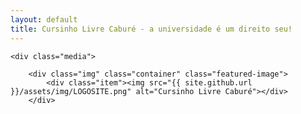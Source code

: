 ```yaml
---
layout: default
title: Cursinho Livre Caburé - a universidade é um direito seu!
---
```

<html lang="en">
<body>

<meta property="og:url"                content="https://www.cursinhocabure.org/" />
<meta property="og:type"               content="article" />
<meta property="og:title"              content="Cursinho Livre Caburé - Araraquara/SP" />
<meta property="og:description"        content="Cursinho pré-vestibular popular, totalmente gratuito, que ampara e prepara estudantes de famílias de baixa renda de Araraquara e região" />
<meta property="og:image"              content="https://www.cursinhocabure.org/assets/img/LOGOSITE.png" />

    <div class="media">

        <div class="img" class="container" class="featured-image">
            <div class="item"><img src="{{ site.github.url }}/assets/img/LOGOSITE.png" alt="Cursinho Livre Caburé"></div>
        </div>
  </div>

</body>



</html>